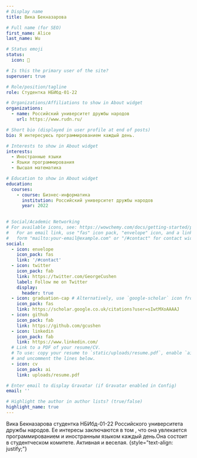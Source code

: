 ```yaml
---
# Display name
title: Вика Бекназарова

# Full name (for SEO)
first_name: Alice
last_name: Wu

# Status emoji
status:
  icon: 👑

# Is this the primary user of the site?
superuser: true

# Role/position/tagline
role: Студентка НБИбд-01-22

# Organizations/Affiliations to show in About widget
organizations:
  - name: Российский университет дружбы народов
    url: https://www.rudn.ru/

# Short bio (displayed in user profile at end of posts)
bio: Я интересуюсь программированием каждый день.

# Interests to show in About widget
interests:
  - Иностранные языки
  - Языки программирования
  - Высшая математика

# Education to show in About widget
education:
  courses:
    - course: Бизнес-информатика
      institution: Российский университет дружбы народов
      year: 2022
   

# Social/Academic Networking
# For available icons, see: https://wowchemy.com/docs/getting-started/page-builder/#icons
#   For an email link, use "fas" icon pack, "envelope" icon, and a link in the
#   form "mailto:your-email@example.com" or "/#contact" for contact widget.
social:
  - icon: envelope
    icon_pack: fas
    link: '/#contact'
  - icon: twitter
    icon_pack: fab
    link: https://twitter.com/GeorgeCushen
    label: Follow me on Twitter
    display:
      header: true
  - icon: graduation-cap # Alternatively, use `google-scholar` icon from `ai` icon pack
    icon_pack: fas
    link: https://scholar.google.co.uk/citations?user=sIwtMXoAAAAJ
  - icon: github
    icon_pack: fab
    link: https://github.com/gcushen
  - icon: linkedin
    icon_pack: fab
    link: https://www.linkedin.com/
  # Link to a PDF of your resume/CV.
  # To use: copy your resume to `static/uploads/resume.pdf`, enable `ai` icons in `params.yaml`,
  # and uncomment the lines below.
  - icon: cv
    icon_pack: ai
    link: uploads/resume.pdf

# Enter email to display Gravatar (if Gravatar enabled in Config)
email: ''

# Highlight the author in author lists? (true/false)
highlight_name: true
---
```


Вика Бекназарова студентка НБИбд-01-22 Российского университета дружбы народов. Ее интересы заключаются в том , что она увлекается программированием и иностранным языком каждый день.Она состоит в студентческом комитете. Активная и веселая.
{style="text-align: justify;"}
